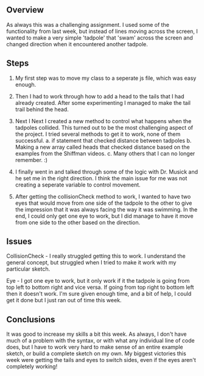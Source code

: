 ## Overview
As always this was a challenging assignment. I used some of the functionality from last week, but instead of lines moving across the screen, I wanted to make a very simple 'tadpole' that 'swam' across the screen and changed direction when it encountered another tadpole.

## Steps
1. My first step was to move my class to a seperate js file, which was easy enough.
2. Then I had to work through how to add a head to the tails that I had already created. After some experimenting I managed to make the tail trail behind the head.
2. Next I Next I created a new method to control what happens when the tadpoles collided. This turned out to be the most challenging aspect of the project. I tried several methods to get it to work, none of them successful.
    a. if statement that checked distance between tadpoles
    b. Making a new array called heads that checked distance based on the examples from the Shiffman videos.
    c. Many others that I can no longer remember.  :)

3. I finally went in and talked through some of the logic with Dr. Musick and he set me in the right direction. I think the main issue for me was not creating a seperate variable to control movement.
4. After getting the collisionCheck method to work, I wanted to have two eyes that would move from one side of the tadpole to the other to give the impression that it was always facing the way it was swimming. In the end, I could only get one eye to work, but I did manage to have it move from one side to the other based on the direction.

## Issues
CollisionCheck - I really struggled getting this to work. I understand the general concept, but struggled when I tried to make it work with my particular sketch.

Eye - I got one eye to work, but it only work if it the tadpole is going from top left to bottom right and vice versa. If going from top right to bottom left then it doesn't work. I'm sure given enough time, and a bit of help, I could get it done but I just ran out of time this week.

## Conclusions

It was good to increase my skills a bit this week. As always, I don't have much of a problem with the syntax, or with what any individual line of code does, but I have to work very hard to make sense of an entire example sketch, or build a complete sketch on my own. My biggest victories this week were getting the tails and eyes to switch sides, even if the eyes aren't completely working!
